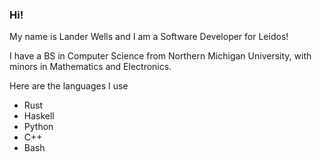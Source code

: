 ### Hi!

My name is Lander Wells and I am a Software Developer for Leidos!

I have a BS in Computer Science from Northern Michigan University, with minors in Mathematics and Electronics.

Here are the languages I use
- Rust
- Haskell
- Python
- C++
- Bash

<!--
**landerwells/landerwells** is a ✨ _special_ ✨ repository because its `README.md` (this file) appears on your GitHub profile.

Here are some ideas to get you started:

- 🔭 I’m currently working on ...
- 🌱 I’m currently learning ...
- 👯 I’m looking to collaborate on ...
- 🤔 I’m looking for help with ...
- 💬 Ask me about ...
- 📫 How to reach me: ...
- 😄 Pronouns: ...
- ⚡ Fun fact: ...
-->
